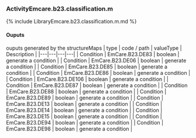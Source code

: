 ### ActivityEmcare.b23.classification.m

{% include LibraryEmcare.b23.classification.m.md %}
#### Ouputs

ouputs generated by the structureMaps
| type | code / path | valueType | Description |
|---|---|---|---|
| Condition | EmCare.B23.DE83 | boolean | generate a condition |
| Condition | EmCare.B23.DE06 | boolean | generate a condition |
| Condition | EmCare.B23.DE85 | boolean | generate a condition |
| Condition | EmCare.B23.DE86 | boolean | generate a condition |
| Condition | EmCare.B23.DE106 | boolean | generate a condition |
| Condition | EmCare.B23.DE87 | boolean | generate a condition |
| Condition | EmCare.B23.DE88 | boolean | generate a condition |
| Condition | EmCare.B23.DE89 | boolean | generate a condition |
| Condition | EmCare.B23.DE13 | boolean | generate a condition |
| Condition | EmCare.B23.DE14 | boolean | generate a condition |
| Condition | EmCare.B23.DE15 | boolean | generate a condition |
| Condition | EmCare.B23.DE94 | boolean | generate a condition |
| Condition | EmCare.B23.DE98 | boolean | generate a condition |
